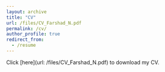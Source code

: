 ```yaml
---
layout: archive
title: "CV"
url: /files/CV_Farshad_N.pdf
permalink: /cv/
author_profile: true
redirect_from:
  - /resume
---
```


Click [here](url: /files/CV_Farshad_N.pdf) to download my CV.
